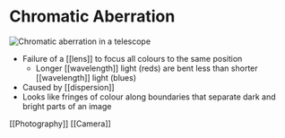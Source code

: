 # Chromatic Aberration

![Chromatic aberration in a telescope](/assets/second-brain/2021-02-05-09-43-56.png)

- Failure of a [[lens]] to focus all colours to the same position
  - Longer [[wavelength]] light (reds) are bent less than shorter [[wavelength]] light (blues)
- Caused by [[dispersion]]
- Looks like fringes of colour along boundaries that separate dark and bright parts of an image

[[Photography]] [[Camera]]

